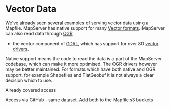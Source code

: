# Vector Data

We've already seen several examples of serving vector data using a Mapfile. MapServer has native support for many 
[Vector formats](https://mapserver.org/input/vector/index.html). MapServer can also read data through [OGR](https://mapserver.org/input/vector/index.html)
- the vector component of [GDAL](https://gdal.org/), which has support for over 80 [vector drivers](https://gdal.org/drivers/vector/index.html).

Native support means the code to read the data is a part of the MapServer codebase, which can make it more optimised. The OGR drivers however
may be better maintained. For formats which have both native and OGR support, for example Shapefiles and FlatGeobuf it is not always a clear decision which to use.


Already covered access

Access via GitHub - same dataset. Add both to the Mapfile
s3 buckets


